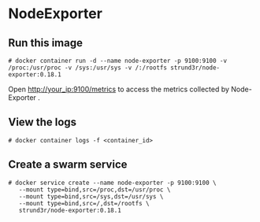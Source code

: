 # NodeExporter

## Run this image

```shell
# docker container run -d --name node-exporter -p 9100:9100 -v /proc:/usr/proc -v /sys:/usr/sys -v /:/rootfs strund3r/node-exporter:0.18.1
```

Open <http://your_ip:9100/metrics> to access the metrics collected by Node-Exporter .

## View the logs

```shell
# docker container logs -f <container_id>
```

## Create a swarm service

```shell
# docker service create --name node-exporter -p 9100:9100 \
   --mount type=bind,src=/proc,dst=/usr/proc \
   --mount type=bind,src=/sys,dst=/usr/sys \
   --mount type=bind,src=/,dst=/rootfs \
   strund3r/node-exporter:0.18.1
```
